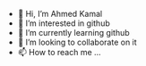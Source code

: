 - 👋 Hi, I’m Ahmed Kamal
- 👀 I’m interested in github
- 🌱 I’m currently learning github
- 💞️ I’m looking to collaborate on it
- 📫 How to reach me ...

<!---
Bagh1122/Bagh1122 is a ✨ special ✨ repository because its `README.md` (this file) appears on your GitHub profile.
You can click the Preview link to take a look at your changes.
--->
